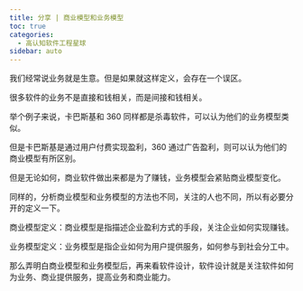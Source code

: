 ```yaml
---
title: 分享 | 商业模型和业务模型
toc: true
categories: 
  - 高认知软件工程星球
sidebar: auto
---
```


我们经常说业务就是生意。但是如果就这样定义，会存在一个误区。

很多软件的业务不是直接和钱相关，而是间接和钱相关。

举个例子来说，卡巴斯基和 360 同样都是杀毒软件，可以认为他们的业务模型类似。

但是卡巴斯基是通过用户付费实现盈利，360 通过广告盈利，则可以认为他们的商业模型有所区别。

但是无论如何，商业软件做出来都是为了赚钱，业务模型会紧贴商业模型变化。

同样的，分析商业模型和业务模型的方法也不同，关注的人也不同，所以有必要分开的定义一下。

商业模型定义：商业模型是指描述企业盈利方式的手段，关注企业如何实现赚钱。

业务模型定义：业务模型是指企业如何为用户提供服务，如何参与到社会分工中。

那么弄明白商业模型和业务模型后，再来看软件设计，软件设计就是关注软件如何为业务、商业提供服务，提高业务和商业能力。